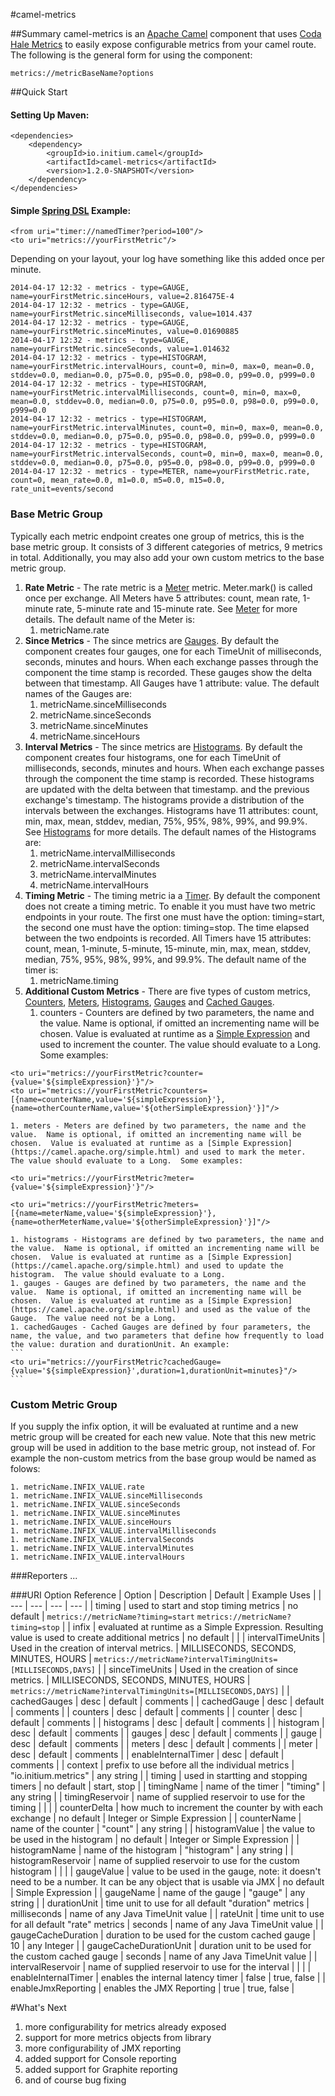#camel-metrics



##Summary
camel-metrics is an [Apache Camel](http://camel.apache.org/) component that uses [Coda Hale Metrics](http://metrics.codahale.com/) to easily expose configurable metrics from your camel route.  The following is the general form for using the component:
```
metrics://metricBaseName?options
```



##Quick Start



#### Setting Up Maven:
```
<dependencies>
    <dependency>
	    <groupId>io.initium.camel</groupId>
	    <artifactId>camel-metrics</artifactId>
	    <version>1.2.0-SNAPSHOT</version>
    </dependency>
</dependencies>
```

#### Simple [Spring DSL](http://camel.apache.org/spring.html) Example:
```
<from uri="timer://namedTimer?period=100"/>
<to uri="metrics://yourFirstMetric"/>
```
Depending on your layout, your log have something like this added once per minute.
```
2014-04-17 12:32 - metrics - type=GAUGE, name=yourFirstMetric.sinceHours, value=2.816475E-4
2014-04-17 12:32 - metrics - type=GAUGE, name=yourFirstMetric.sinceMilliseconds, value=1014.437
2014-04-17 12:32 - metrics - type=GAUGE, name=yourFirstMetric.sinceMinutes, value=0.01690885
2014-04-17 12:32 - metrics - type=GAUGE, name=yourFirstMetric.sinceSeconds, value=1.014632
2014-04-17 12:32 - metrics - type=HISTOGRAM, name=yourFirstMetric.intervalHours, count=0, min=0, max=0, mean=0.0, stddev=0.0, median=0.0, p75=0.0, p95=0.0, p98=0.0, p99=0.0, p999=0.0
2014-04-17 12:32 - metrics - type=HISTOGRAM, name=yourFirstMetric.intervalMilliseconds, count=0, min=0, max=0, mean=0.0, stddev=0.0, median=0.0, p75=0.0, p95=0.0, p98=0.0, p99=0.0, p999=0.0
2014-04-17 12:32 - metrics - type=HISTOGRAM, name=yourFirstMetric.intervalMinutes, count=0, min=0, max=0, mean=0.0, stddev=0.0, median=0.0, p75=0.0, p95=0.0, p98=0.0, p99=0.0, p999=0.0
2014-04-17 12:32 - metrics - type=HISTOGRAM, name=yourFirstMetric.intervalSeconds, count=0, min=0, max=0, mean=0.0, stddev=0.0, median=0.0, p75=0.0, p95=0.0, p98=0.0, p99=0.0, p999=0.0
2014-04-17 12:32 - metrics - type=METER, name=yourFirstMetric.rate, count=0, mean_rate=0.0, m1=0.0, m5=0.0, m15=0.0, rate_unit=events/second
```


### Base Metric Group
Typically each metric endpoint creates one group of metrics, this is the base metric group.  It consists of 3 different categories of metrics, 9 metrics in total.  Additionally, you may also add your own custom metrics to the base metric group.

1. **Rate Metric** - The rate metric is a [Meter](http://metrics.codahale.com/manual/core/#meters) metric. Meter.mark() is called once per exchange.  All Meters have 5 attributes: count, mean rate, 1-minute rate, 5-minute rate and 15-minute rate.  See [Meter](http://metrics.codahale.com/manual/core/#meters) for more details.  The default name of the Meter is:
	1. metricName.rate
1. **Since Metrics** - The since metrics are [Gauges](http://metrics.codahale.com/manual/core/#gauges). By default the component creates four gauges, one for each TimeUnit of milliseconds, seconds, minutes and hours.  When each exchange passes through the component the time stamp is recorded.  These gauges show the delta between that timestamp.  All Gauges have 1 attribute: value.  The default names of the Gauges are:
	1. metricName.sinceMilliseconds
	1. metricName.sinceSeconds
	1. metricName.sinceMinutes
	1. metricName.sinceHours
1. **Interval Metrics** - The since metrics are [Histograms](http://metrics.codahale.com/manual/core/#histograms). By default the component creates four histograms, one for each TimeUnit of milliseconds, seconds, minutes and hours.  When each exchange passes through the component the time stamp is recorded.  These histograms are updated with the delta between that timestamp. and the previous exchange's timestamp.  The histograms provide a distribution of the intervals between the exchanges.  Histograms have 11 attributes: count, min, max, mean, stddev, median, 75%, 95%, 98%, 99%, and 99.9%.  See [Histograms](http://metrics.codahale.com/manual/core/#histograms) for more details.  The default names of the Histograms are:
	1. metricName.intervalMilliseconds
	1. metricName.intervalSeconds
	1. metricName.intervalMinutes
	1. metricName.intervalHours
1. **Timing Metric** - The timing metric ia a  [Timer](http://metrics.codahale.com/manual/core/#timers). By default the component does not create a timing metric.  To enable it you must have two metric endpoints in your route.  The first one must have the option: timing=start, the second one must have the option: timing=stop.  The time elapsed between the two endpoints is recorded.  All Timers have 15 attributes: count, mean, 1-minute, 5-minute, 15-minute, min, max, mean, stddev, median, 75%, 95%, 98%, 99%, and 99.9%.  The default name of the timer is:
	1. metricName.timing
1. **Additional Custom Metrics** - There are five types of custom metrics, [Counters](http://metrics.codahale.com/manual/core/#counters), [Meters](http://metrics.codahale.com/manual/core/#meters), [Histograms](http://metrics.codahale.com/manual/core/#histograms), [Gauges](http://metrics.codahale.com/manual/core/#gauges) and [Cached Gauges](http://metrics.codahale.com/manual/core/#cached-gauges).
	1. counters - Counters are defined by two parameters, the name and the value.  Name is optional, if omitted an incrementing name will be chosen.  Value is evaluated at runtime as a [Simple Expression](https://camel.apache.org/simple.html) and used to increment the counter.  The value should evaluate to a Long.  Some examples:
```
<to uri="metrics://yourFirstMetric?counter={value='${simpleExpression}'}"/>
<to uri="metrics://yourFirstMetric?counters=[{name=counterName,value='${simpleExpression}'},{name=otherCounterName,value='${otherSimpleExpression}'}]"/>
```
	1. meters - Meters are defined by two parameters, the name and the value.  Name is optional, if omitted an incrementing name will be chosen.  Value is evaluated at runtime as a [Simple Expression](https://camel.apache.org/simple.html) and used to mark the meter.  The value should evaluate to a Long.  Some examples:
```
<to uri="metrics://yourFirstMetric?meter={value='${simpleExpression}'}"/>
```
```
<to uri="metrics://yourFirstMetric?meters=[{name=meterName,value='${simpleExpression}'},{name=otherMeterName,value='${otherSimpleExpression}'}]"/>
```
	1. histograms - Histograms are defined by two parameters, the name and the value.  Name is optional, if omitted an incrementing name will be chosen.  Value is evaluated at runtime as a [Simple Expression](https://camel.apache.org/simple.html) and used to update the histogram.  The value should evaluate to a Long.
	1. gauges - Gauges are defined by two parameters, the name and the value.  Name is optional, if omitted an incrementing name will be chosen.  Value is evaluated at runtime as a [Simple Expression](https://camel.apache.org/simple.html) and used as the value of the Gauge.  The value need not be a Long.
	1. cachedGauges - Cached Gauges are defined by four parameters, the name, the value, and two parameters that define how frequently to load the value: duration and durationUnit. An example:
	```
	<to uri="metrics://yourFirstMetric?cachedGauge={value='${simpleExpression}',duration=1,durationUnit=minutes}"/>
	```

### Custom Metric Group
If you supply the infix option, it will be evaluated at runtime and a new metric group will be created for each new value.  Note that this new metric group will be used in addition to the base metric group, not instead of.  For example the non-custom metrics from the base group would be named as folows:

	1. metricName.INFIX_VALUE.rate
	1. metricName.INFIX_VALUE.sinceMilliseconds
	1. metricName.INFIX_VALUE.sinceSeconds
	1. metricName.INFIX_VALUE.sinceMinutes
	1. metricName.INFIX_VALUE.sinceHours
	1. metricName.INFIX_VALUE.intervalMilliseconds
	1. metricName.INFIX_VALUE.intervalSeconds
	1. metricName.INFIX_VALUE.intervalMinutes
	1. metricName.INFIX_VALUE.intervalHours


###Reporters
...


###URI Option Reference
| Option | Description | Default | Example Uses |
| --- | --- | --- | --- |
| timing | used to start and stop timing metrics | no default | `metrics://metricName?timing=start` `metrics://metricName?timing=stop` |
| infix | evaluated at runtime as a Simple Expression.  Resulting value is used to create additional metrics | no default |  |
| intervalTimeUnits | Used in the creation of interval metrics. | MILLISECONDS, SECONDS, MINUTES, HOURS | `metrics://metricName?intervalTimingUnits=[MILLISECONDS,DAYS]` |
| sinceTimeUnits | Used in the creation of since metrics. | MILLISECONDS, SECONDS, MINUTES, HOURS | `metrics://metricName?intervalTimingUnits=[MILLISECONDS,DAYS]` |
| cachedGauges | desc | default | comments |
| cachedGauge | desc | default | comments |
| counters | desc | default | comments |
| counter | desc | default | comments |
| histograms | desc | default | comments |
| histogram | desc | default | comments |
| gauges | desc | default | comments |
| gauge | desc | default | comments |
| meters | desc | default | comments |
| meter | desc | default | comments |
| enableInternalTimer | desc | default | comments |
| context | prefix to use before all the individual metrics | "io.initium.metrics" | any string |
| timing | used in startting and stopping timers | no default | start, stop |
| timingName |  name of the timer | "timing" | any string |
| timingReservoir |  name of supplied reservoir to use for the timing  |  | |
| counterDelta | how much to increment the counter by with each exchange | no default | Integer or Simple Expression |
| counterName |  name of the counter | "count" | any string |
| histogramValue |  the value to be used in the histogram | no default | Integer or Simple Expression |
| histogramName |  name of the histogram | "histogram" | any string |
| histogramReservoir |  name of supplied reservoir to use for the custom histogram  |  | |
| gaugeValue |  value to be used in the gauge, note: it doesn't need to be a number.  It can be any object that is usable via JMX | no default | Simple Expression |
| gaugeName |  name of the gauge | "gauge" | any string |
| durationUnit |  time unit to use for all default "duration" metrics | milliseconds | name of any Java TimeUnit value |
| rateUnit | time unit to use for all default "rate" metrics | seconds | name of any Java TimeUnit value |
| gaugeCacheDuration |  duration to be used for the custom cached gauge | 10 | any Integer |
| gaugeCacheDurationUnit |  duration unit to be used for the custom cached gauge | seconds | name of any Java TimeUnit value |
| intervalReservoir |  name of supplied reservoir to use for the interval  |  | |
| enableInternalTimer |  enables the internal latency timer | false | true, false |
| enableJmxReporting |  enables the JMX Reporting | true | true, false |

#What's Next
1. more configurability for metrics already exposed
2. support for more metrics objects from library
3. more configurability of JMX reporting
4. added support for Console reporting
5. added support for Graphite reporting
6. and of course bug fixing

